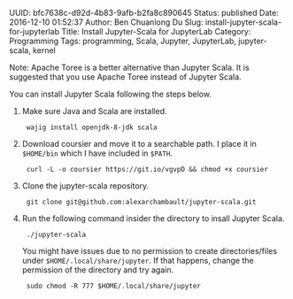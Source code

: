 UUID: bfc7638c-d92d-4b83-9afb-b2fa8c890645
Status: published
Date: 2016-12-10 01:52:37
Author: Ben Chuanlong Du
Slug: install-jupyter-scala-for-jupyterlab
Title: Install Jupyter-Scala for JupyterLab
Category: Programming
Tags: programming, Scala, Jupyter, JupyterLab, jupyter-scala, kernel

Note: Apache Toree is a better alternative than Jupyter Scala.
It is suggested that you use Apache Toree instead of Jupyter Scala.

You can install Jupyter Scala following the steps below.

1. Make sure Java and Scala are installed.

        wajig install openjdk-8-jdk scala

2. Download coursier and move it to a searchable path. 
I place it in `$HOME/bin` which I have included in `$PATH`.

        curl -L -o coursier https://git.io/vgvpD && chmod +x coursier 

3. Clone the jupyter-scala repository.

        git clone git@github.com:alexarchambault/jupyter-scala.git

4. Run the following command insider the directory to insall Jupyter Scala.

        ./jupyter-scala

    You might have issues due to no permission to create directories/files under `$HOME/.local/share/jupyter`.
    If that happens, 
    change the permission of the directory and try again.

        sudo chmod -R 777 $HOME/.local/share/jupyter

